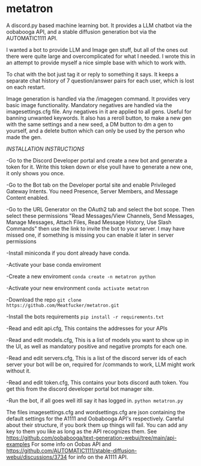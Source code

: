 # metatron
A discord.py based machine learning bot. It provides a LLM chatbot via the oobabooga API, and a stable diffusion generation bot via the AUTOMATIC1111 API.

I wanted a bot to provide LLM and Image gen stuff, but all of the ones out there were quite large and overcomplicated for what I needed. I wrote this in an attempt to provide myself a nice simple base with which to work with. 

To chat with the bot just tag it or reply to something it says. It keeps a separate chat history of 7 question/answer pairs for each user, which is lost on each restart. 

Image generation is handled via the /imagegen command. It provides very basic image functionality. Mandatory negatives are handled via the imagesettings.cfg file. Any negatives in it are applied to all gens. Useful for banning unwanted keywords. It also has a reroll button, to make a new gen with the same settings and a new seed, a DM button to dm a gen to yourself, and a delete button which can only be used by the person who made the gen.


*INSTALLATION INSTRUCTIONS*

-Go to the Discord Developer portal and create a new bot and generate a token for it. Write this token down or else youll have to generate a new one, it only shows you once.

-Go to the Bot tab on the Developer portal site and enable Privileged Gateway Intents. You need Presence, Server Members, and Message Content enabled.

-Go to the URL Generator on the OAuth2 tab and select the bot scope. Then select these permissions "Read Messages/View Channels, Send Messages, Manage Messages, Attach Files, Read Message History, Use Slash Commands" then use the link to invite the bot to your server. I may have missed one, if something is missing you can enable it later in server permissions

-Install miniconda if you dont already have conda.

-Activate your base conda enviroment

-Create a new enviroment `conda create -n metatron python`

-Activate your new environment `conda activate metatron`

-Download the repo `git clone https://github.com/Meatfucker/metatron.git`

-Install the bots requirements `pip install -r requirements.txt`


-Read and edit api.cfg, This contains the addresses for your APIs

-Read and edit models.cfg, This is a list of models you want to show up in the UI, as well as mandatory positive and negative prompts for each one.

-Read and edit servers.cfg, This is a list of the discord server ids of each server your bot will be on, required for /commands to work, LLM might work without it.

-Read and edit token.cfg, This contains your bots discord auth token. You get this from the discord developer portal bot manager site.


-Run the bot, if all goes well itll say it has logged in. `python metatron.py`


The files imagesettings.cfg and wordsettings.cfg are json containing the default settings for the A1111 and Oobabooga API's respectively. Careful about their structure, if you bork them up things will fail. You can add any key to them you like as long as the API recognizes them. See https://github.com/oobabooga/text-generation-webui/tree/main/api-examples For some info on Oobas API and https://github.com/AUTOMATIC1111/stable-diffusion-webui/discussions/3734 for info on the A1111 API.
